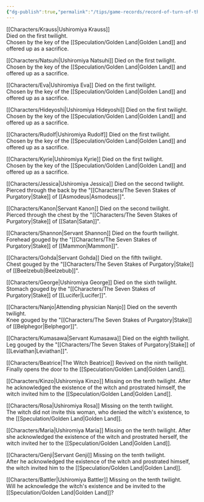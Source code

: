 ```yaml
---
{"dg-publish":true,"permalink":"/tips/game-records/record-of-turn-of-the-golden-witch/","created":"2025-03-19T09:07:00.623+01:00","updated":"2025-03-18T20:00:14.504+01:00"}
---
```


[[Characters/Krauss\|Ushiromiya Krauss]]  
Died on the first twilight.  
Chosen by the key of the [[Speculation/Golden Land\|Golden Land]] and offered up as a sacrifice.  
  
[[Characters/Natsuhi\|Ushiromiya Natsuhi]] 
Died on the first twilight.  
Chosen by the key of the [[Speculation/Golden Land\|Golden Land]] and offered up as a sacrifice.  
  
[[Characters/Eva\|Ushiromiya Eva]]
Died on the first twilight.  
Chosen by the key of the [[Speculation/Golden Land\|Golden Land]] and offered up as a sacrifice.  
  
[[Characters/Hideyoshi\|Ushiromiya Hideyoshi]]
Died on the first twilight.  
Chosen by the key of the [[Speculation/Golden Land\|Golden Land]] and offered up as a sacrifice.  
  
[[Characters/Rudolf\|Ushiromiya Rudolf]]
Died on the first twilight.  
Chosen by the key of the [[Speculation/Golden Land\|Golden Land]] and offered up as a sacrifice.  
  
[[Characters/Kyrie\|Ushiromiya Kyrie]]
Died on the first twilight.  
Chosen by the key of the [[Speculation/Golden Land\|Golden Land]] and offered up as a sacrifice.  
  
[[Characters/Jessica\|Ushiromiya Jessica]]
Died on the second twilight.  
Pierced through the back by the "[[Characters/The Seven Stakes of Purgatory\|Stake]] of [[Asmodeus\|Asmodeus]]".  
  
[[Characters/Kanon\|Servant Kanon]]
Died on the second twilight.  
Pierced through the chest by the "[[Characters/The Seven Stakes of Purgatory\|Stake]] of [[Satan\|Satan]]".  
  
[[Characters/Shannon\|Servant Shannon]]
Died on the fourth twilight.  
Forehead gouged by the "[[Characters/The Seven Stakes of Purgatory\|Stake]] of [[Mammon\|Mammon]]".  
  
[[Characters/Gohda\|Servant Gohda]]
Died on the fifth twilight.  
Chest gouged by the "[[Characters/The Seven Stakes of Purgatory\|Stake]] of [[Beelzebub\|Beelzebub]]".  
  
[[Characters/George\|Ushiromiya George]]
Died on the sixth twilight.  
Stomach gouged by the "[[Characters/The Seven Stakes of Purgatory\|Stake]] of [[Lucifer\|Lucifer]]".  
  
[[Characters/Nanjo\|Attending physician Nanjo]]
Died on the seventh twilight.  
Knee gouged by the "[[Characters/The Seven Stakes of Purgatory\|Stake]] of [[Belphegor\|Belphegor]]".  
  
[[Characters/Kumasawa\|Servant Kumasawa]]
Died on the eighth twilight.  
Leg gouged by the "[[Characters/The Seven Stakes of Purgatory\|Stake]] of [[Leviathan\|Leviathan]]".  
  
[[Characters/Beatrice\|The Witch Beatrice]] 
Revived on the ninth twilight.  
Finally opens the door to the [[Speculation/Golden Land\|Golden Land]].  
  
[[Characters/Kinzo\|Ushiromiya Kinzo]]
Missing on the tenth twilight.
After he acknowledged the existence of the witch and prostrated himself, the witch invited him to the [[Speculation/Golden Land\|Golden Land]].
  
[[Characters/Rosa\|Ushiromiya Rosa]]
Missing on the tenth twilight.  
The witch did not invite this woman, who denied the witch's existence, to the [[Speculation/Golden Land\|Golden Land]].  
  
[[Characters/Maria\|Ushiromiya Maria]]
Missing on the tenth twilight.
After she acknowledged the existence of the witch and prostrated herself, the witch invited her to the [[Speculation/Golden Land\|Golden Land]].
  
[[Characters/Genji\|Servant Genji]]
Missing on the tenth twilight.  
After he acknowledged the existence of the witch and prostrated himself, the witch invited him to the [[Speculation/Golden Land\|Golden Land]]. 
  
[[Characters/Battler\|Ushiromiya Battler]]
Missing on the tenth twilight.  
Will he acknowledge the witch's existence and be invited to the [[Speculation/Golden Land\|Golden Land]]?